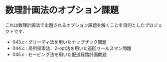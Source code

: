 # 数理計画法のオプション課題  
これは数理計画法で出題されるオプション課題を解くことを目的としたプロジェクトです．

- 043.c : グリーディ法を用いたナップザック問題  
- 044.c : 局所探索法．2-opt法を用いた巡回セールスマン問題  
- 045.c : セービング法を用いた配送経路計画問題  
